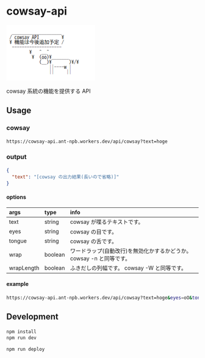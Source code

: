 # cowsay-api
![cowsay API の宣伝画面](README-banner.png "cowsay API の宣伝画面")

cowsay 系統の機能を提供する API

## Usage

### cowsay
```sh
https://cowsay-api.ant-npb.workers.dev/api/cowsay?text=hoge
```
### output
```json
{
  "text": "[cowsay の出力結果(長いので省略)]"
}
```

#### options
| args       | type    | info                                                             |
| :--------- | :-----  | :--------------------------------------------------------------- |
| text       | string  | cowsay が喋るテキストです。                                        |
| eyes       | string  | cowsay の目です。                                                 |
| tongue     | string  | cowsay の舌です。                                                 |
| wrap       | boolean | ワードラップ(自動改行)を無効化かするかどうか。 cowsay -n と同等です。 |
| wrapLength | boolean | ふきだしの列幅です。 cowsay -W と同等です。                         |

#### example
```sh
https://cowsay-api.ant-npb.workers.dev/api/cowsay?text=hoge&eyes=oO&tongue=U&wrap=false&wrapLength=40
```

## Development
```
npm install
npm run dev
```

```
npm run deploy
```
